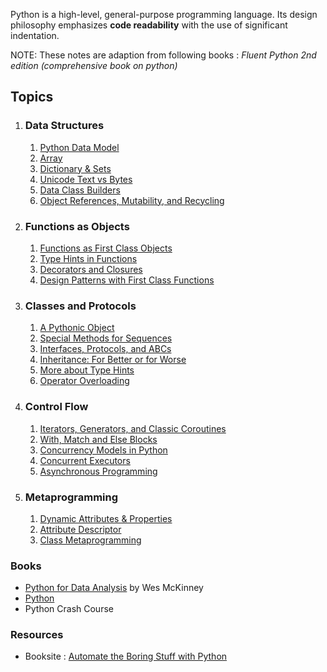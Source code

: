 Python is a high-level, general-purpose programming language. Its design philosophy emphasizes **code readability** with the use of significant indentation.

NOTE: These notes are adaption from following books : *Fluent Python 2nd edition (comprehensive book on python)*

## Topics

1. ### Data Structures

   1. [Python Data Model](ch1_1.md)
   2. [Array](ch1_2.md)
   3. [Dictionary & Sets](ch1_3.md)
   4. [Unicode Text vs Bytes](ch1_4.md)
   5. [Data Class Builders](ch1_5.md)
   6. [Object References, Mutability, and Recycling](ch1_6.md)

2. ### Functions as Objects

   1. [Functions as First Class Objects](ch2_7.md)
   2. [Type Hints in Functions](ch2_8.md)
   3. [Decorators and Closures](ch2_9.md)
   4. [Design Patterns with First Class Functions](ch2_10.md)

3. ### Classes and Protocols

   1. [A Pythonic Object](ch3_11.md)
   2. [Special Methods for Sequences](ch3_12.md)
   3. [Interfaces, Protocols, and ABCs](ch3_13.md)
   4. [Inheritance: For Better or for Worse](ch3_14.md)
   5. [More about Type Hints](ch3_15.md)
   6. [Operator Overloading](ch3_16.md)

4. ### Control Flow

   1. [Iterators, Generators, and Classic Coroutines](ch4_17.md)
   2. [With, Match and Else Blocks](ch4_18.md)
   3. [Concurrency Models in Python](ch4_19.md)
   4. [Concurrent Executors](ch4_20.md)
   5. [Asynchronous Programming](ch4_21.md)

5. ### Metaprogramming

   1. [Dynamic Attributes & Properties](ch5_22.md)
   2. [Attribute Descriptor](ch5_23.md)
   3. [Class Metaprogramming](ch5_24.md)


### Books

- [Python for Data Analysis](../dataanalysis/index.md) by Wes McKinney
- [Python](py/index.md)
- Python Crash Course

### Resources

- Booksite : [Automate the Boring Stuff with Python](https://automatetheboringstuff.com/)

